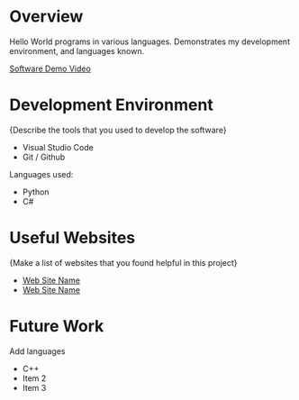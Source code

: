 # Overview

Hello World programs in various languages. Demonstrates my development environment, and languages known.

[Software Demo Video](http://youtube.link.goes.here)

# Development Environment

{Describe the tools that you used to develop the software}
* Visual Studio Code
* Git / Github

Languages used:
* Python
* C#

# Useful Websites

{Make a list of websites that you found helpful in this project}
* [Web Site Name](http://url.link.goes.here)
* [Web Site Name](http://url.link.goes.here)

# Future Work

Add languages
* C++
* Item 2
* Item 3